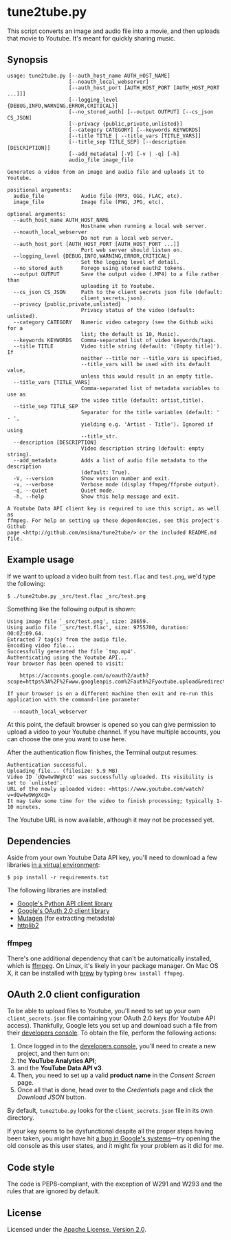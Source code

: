 tune2tube.py
============

This script converts an image and audio file into a movie, and then
uploads that movie to Youtube. It's meant for quickly sharing music.


Synopsis
--------

```
usage: tune2tube.py [--auth_host_name AUTH_HOST_NAME]
                    [--noauth_local_webserver]
                    [--auth_host_port [AUTH_HOST_PORT [AUTH_HOST_PORT ...]]]
                    [--logging_level {DEBUG,INFO,WARNING,ERROR,CRITICAL}]
                    [--no_stored_auth] [--output OUTPUT] [--cs_json CS_JSON]
                    [--privacy {public,private,unlisted}]
                    [--category CATEGORY] [--keywords KEYWORDS]
                    [--title TITLE | --title_vars [TITLE_VARS]]
                    [--title_sep TITLE_SEP] [--description [DESCRIPTION]]
                    [--add_metadata] [-V] [-v | -q] [-h]
                    audio_file image_file

Generates a video from an image and audio file and uploads it to Youtube.

positional arguments:
  audio_file            Audio file (MP3, OGG, FLAC, etc).
  image_file            Image file (PNG, JPG, etc).

optional arguments:
  --auth_host_name AUTH_HOST_NAME
                        Hostname when running a local web server.
  --noauth_local_webserver
                        Do not run a local web server.
  --auth_host_port [AUTH_HOST_PORT [AUTH_HOST_PORT ...]]
                        Port web server should listen on.
  --logging_level {DEBUG,INFO,WARNING,ERROR,CRITICAL}
                        Set the logging level of detail.
  --no_stored_auth      Forego using stored oauth2 tokens.
  --output OUTPUT       Save the output video (.MP4) to a file rather than
                        uploading it to Youtube.
  --cs_json CS_JSON     Path to the client secrets json file (default:
                        client_secrets.json).
  --privacy {public,private,unlisted}
                        Privacy status of the video (default: unlisted).
  --category CATEGORY   Numeric video category (see the Github wiki for a
                        list; the default is 10, Music).
  --keywords KEYWORDS   Comma-separated list of video keywords/tags.
  --title TITLE         Video title string (default: '(Empty title)'). If
                        neither --title nor --title_vars is specified,
                        --title_vars will be used with its default value,
                        unless this would result in an empty title.
  --title_vars [TITLE_VARS]
                        Comma-separated list of metadata variables to use as
                        the video title (default: artist,title).
  --title_sep TITLE_SEP
                        Separator for the title variables (default: ' - ',
                        yielding e.g. 'Artist - Title'). Ignored if using
                        --title_str.
  --description [DESCRIPTION]
                        Video description string (default: empty string).
  --add_metadata        Adds a list of audio file metadata to the description
                        (default: True).
  -V, --version         Show version number and exit.
  -v, --verbose         Verbose mode (display ffmpeg/ffprobe output).
  -q, --quiet           Quiet mode.
  -h, --help            Show this help message and exit.

A Youtube Data API client key is required to use this script, as well as
ffmpeg. For help on setting up these dependencies, see this project's Github
page <http://github.com/msikma/tune2tube/> or the included README.md file.
```

Example usage
-------------

If we want to upload a video built from `test.flac` and `test.png`,
we'd type the following:

    $ ./tune2tube.py _src/test.flac _src/test.png

Something like the following output is shown:

```
Using image file `_src/test.png', size: 28659.
Using audio file `_src/test.flac', size: 9755700, duration: 00:02:09.64.
Extracted 7 tag(s) from the audio file.
Encoding video file...
Successfully generated the file `tmp.mp4'.
Authenticating using the Youtube API...
Your browser has been opened to visit:

    https://accounts.google.com/o/oauth2/auth?scope=https%3A%2F%2Fwww.googleapis.com%2Fauth%2Fyoutube.upload&redirect_uri=http%3A%2F%2Flocalhost%3A8080%2F&response_type=code&client_id=xxx.apps.googleusercontent.com&access_type=offline

If your browser is on a different machine then exit and re-run this
application with the command-line parameter 

  --noauth_local_webserver
```

At this point, the default browser is opened so you can give permission
to upload a video to your Youtube channel. If you have multiple accounts,
you can choose the one you want to use here.

After the authentication flow finishes, the Terminal output resumes:

```
Authentication successful.
Uploading file... (filesize: 5.9 MB)
Video ID `dQw4w9WgXcQ' was successfully uploaded. Its visibility is set to `unlisted'.
URL of the newly uploaded video: <https://www.youtube.com/watch?v=dQw4w9WgXcQ>
It may take some time for the video to finish processing; typically 1-10 minutes.
```

The Youtube URL is now available, although it may not be processed yet.

Dependencies
------------

Aside from your own Youtube Data API key, you'll need to download a few
libraries [in a virtual environment](http://docs.python-guide.org/en/latest/dev/virtualenvs/):

    $ pip install -r requirements.txt

The following libraries are installed:

* [Google's Python API client library](https://github.com/google/google-api-python-client)
* [Google's OAuth 2.0 client library](https://github.com/google/oauth2client)
* [Mutagen](https://bitbucket.org/lazka/mutagen/) (for extracting metadata)
* [httplib2](https://github.com/jcgregorio/httplib2)

### ffmpeg

There's one additional dependency that can't be automatically installed,
which is [ffmpeg](https://www.ffmpeg.org/). On Linux, it's likely in your
package manager. On Mac OS X, it can be installed with [brew](http://brew.sh/)
by typing `brew install ffmpeg`.


OAuth 2.0 client configuration
------------------------------

To be able to upload files to Youtube, you'll need to set up your own
`client_secrets.json` file containing your OAuth 2.0 keys (for Youtube
API access). Thankfully, Google lets you set up and download such a file
from their [developers console](https://console.developers.google.com/).
To obtain the file, perform the following actions:

1. Once logged in to the [developers
console](https://console.developers.google.com/), you'll need to create
a new project, and then turn on:
1. the **YouTube Analytics API**;
1. and the **YouTube Data API v3**.
1. Then, you need to set up a valid **product name** in the *Consent
Screen* page.
1. Once all that is done, head over to the *Credentials* page and click
the *Download JSON* button.

By default, `tune2tube.py` looks for the `client_secrets.json` file in
its own directory.

If your key seems to be dysfunctional despite all the proper steps
having been taken, you might have hit [a bug in Google's
systems](http://stackoverflow.com/a/23750669/3553425)—try opening the
old console as this user states, and it might fix your problem as it did
for me.


Code style
----------

The code is PEP8-compliant, with the exception of W291 and W293 and
the rules that are ignored by default.


License
-------

Licensed under the [Apache License, Version
2.0](http://opensource.org/licenses/Apache-2.0).
